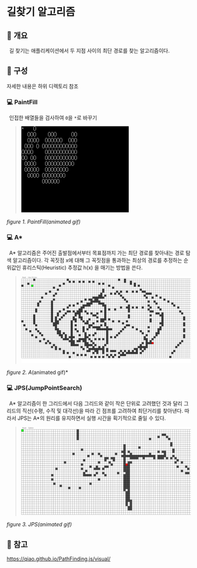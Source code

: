 # 길찾기 알고리즘
## 📢 개요
 길 찾기는 애플리케이션에서 두 지점 사이의 최단 경로를 찾는 알고리즘이다.
  
## 📑 구성
  자세한 내용은 하위 디렉토리 참조
  
### 💻 PaintFill
 인접한 배열들을 검사하여 `0`을 `*`로 바꾸기
  
  >![capture](https://github.com/kbm0996/-Algorithm-Pathfind/blob/master/PaintFill/GIF.gif)
  
  *figure 1. PaintFill(animated gif)*
  
### 💻 A*
 A* 알고리즘은 주어진 출발점에서부터 목표점까지 가는 최단 경로를 찾아내는 경로 탐색 알고리즘이다. 각 꼭짓점 x에 대해 그 꼭짓점을 통과하는 최상의 경로를 추정하는 순위값인 휴리스틱(Heuristic) 추정값 h(x) 을 매기는 방법을 쓴다.
  
  >![capture](https://github.com/kbm0996/-Algorithm-Pathfind/blob/master/AStar/AGIF.gif)
  
  *figure 2. A*(animated gif)*
  
### 💻 JPS(JumpPointSearch)
 A* 알고리즘이 한 그리드에서 다음 그리드와 같이 작은 단위로 고려했던 것과 달리 그리드의 직선(수평, 수직 및 대각선)을 따라 긴 점프를 고려하여 최단거리를 찾아낸다. 따라서 JPS는 A*의 원리를 유지하면서 실행 시간을 획기적으로 줄일 수 있다.

  >![capture](https://github.com/kbm0996/-Algorithm-Pathfind/blob/master/JumpPointSearch/GIF.gif)
  
  *figure 3. JPS(animated gif)*
  
  
## 📌 참고
 
https://qiao.github.io/PathFinding.js/visual/
